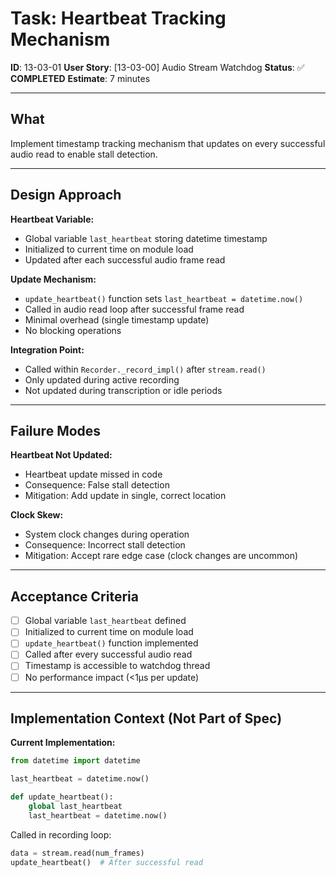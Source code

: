 # Task: Heartbeat Tracking Mechanism

**ID**: 13-03-01
**User Story**: [13-03-00] Audio Stream Watchdog
**Status**: ✅ **COMPLETED**
**Estimate**: 7 minutes

---

## What

Implement timestamp tracking mechanism that updates on every successful audio read to enable stall detection.

---

## Design Approach

**Heartbeat Variable:**
- Global variable `last_heartbeat` storing datetime timestamp
- Initialized to current time on module load
- Updated after each successful audio frame read

**Update Mechanism:**
- `update_heartbeat()` function sets `last_heartbeat = datetime.now()`
- Called in audio read loop after successful frame read
- Minimal overhead (single timestamp update)
- No blocking operations

**Integration Point:**
- Called within `Recorder._record_impl()` after `stream.read()`
- Only updated during active recording
- Not updated during transcription or idle periods

---

## Failure Modes

**Heartbeat Not Updated:**
- Heartbeat update missed in code
- Consequence: False stall detection
- Mitigation: Add update in single, correct location

**Clock Skew:**
- System clock changes during operation
- Consequence: Incorrect stall detection
- Mitigation: Accept rare edge case (clock changes are uncommon)

---

## Acceptance Criteria

- [ ] Global variable `last_heartbeat` defined
- [ ] Initialized to current time on module load
- [ ] `update_heartbeat()` function implemented
- [ ] Called after every successful audio read
- [ ] Timestamp is accessible to watchdog thread
- [ ] No performance impact (<1μs per update)

---

## Implementation Context (Not Part of Spec)

**Current Implementation:**
```python
from datetime import datetime

last_heartbeat = datetime.now()

def update_heartbeat():
    global last_heartbeat
    last_heartbeat = datetime.now()
```

Called in recording loop:
```python
data = stream.read(num_frames)
update_heartbeat()  # After successful read
```
